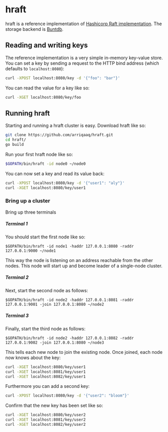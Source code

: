 # hraft

hraft is a reference implementation of [Hashicorp Raft implementation](https://github.com/hashicorp/raft). The storage backend is [Buntdb](https://github.com/tidwall/buntdb).

## Reading and writing keys

The reference implementation is a very simple in-memory key-value store. You can set a key by sending a request to the HTTP bind address (which defaults to `localhost:8080`):
```bash
curl -XPOST localhost:8080/key -d '{"foo": "bar"}'
```

You can read the value for a key like so:
```bash
curl -XGET localhost:8080/key/foo
```

## Running hraft

Starting and running a hraft cluster is easy. Download hraft like so:
```bash
git clone https://github.com/arriqaaq/hraft.git
cd hraft/
go build
```

Run your first hraft node like so:
```bash
$GOPATH/bin/hraft -id node0 ~/node0
```

You can now set a key and read its value back:
```bash
curl -XPOST localhost:8080/key -d '{"user1": "aly"}'
curl -XGET localhost:8080/key/user1
```

### Bring up a cluster

Bring up three terminals

##### Terminal 1
You should start the first node like so:
```
$GOPATH/bin/hraft -id node1 -haddr 127.0.0.1:8080 -raddr 127.0.0.1:9000 ~/node1
```
This way the node is listening on an address reachable from the other nodes. This node will start up and become leader of a single-node cluster.

##### Terminal 2
Next, start the second node as follows:
```
$GOPATH/bin/hraft -id node2 -haddr 127.0.0.1:8081 -raddr 127.0.0.1:9001 -join 127.0.0.1:8080 ~/node2
```

##### Terminal 3
Finally, start the third node as follows:
```
$GOPATH/bin/hraft -id node2 -haddr 127.0.0.1:8082 -raddr 127.0.0.1:9002 -join 127.0.0.1:8080 ~/node3
```
This tells each new node to join the existing node. Once joined, each node now knows about the key:
```bash
curl -XGET localhost:8080/key/user1
curl -XGET localhost:8081/key/user1
curl -XGET localhost:8082/key/user1
```

Furthermore you can add a second key:
```bash
curl -XPOST localhost:8080/key -d '{"user2": "bloom"}'
```

Confirm that the new key has been set like so:
```bash
curl -XGET localhost:8080/key/user2
curl -XGET localhost:8081/key/user2
curl -XGET localhost:8082/key/user2
```
